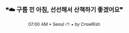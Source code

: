 <div align="center">

<br>

<h3>❝☁️ 구름 낀 아침, 선선해서 산책하기 좋겠어요❞</h3>

<sub>07:00 AM • Seoul ⛅ • by CrowRish</sub>

<br>

</div>